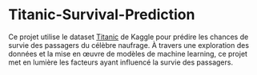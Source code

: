 # Titanic-Survival-Prediction
Ce projet utilise le dataset [Titanic](https://www.kaggle.com/competitions/titanic/data) de Kaggle pour prédire les chances de survie des passagers du célèbre naufrage. À travers une exploration des données et la mise en œuvre de modèles de machine learning, ce projet met en lumière les facteurs ayant influencé la survie des passagers.

